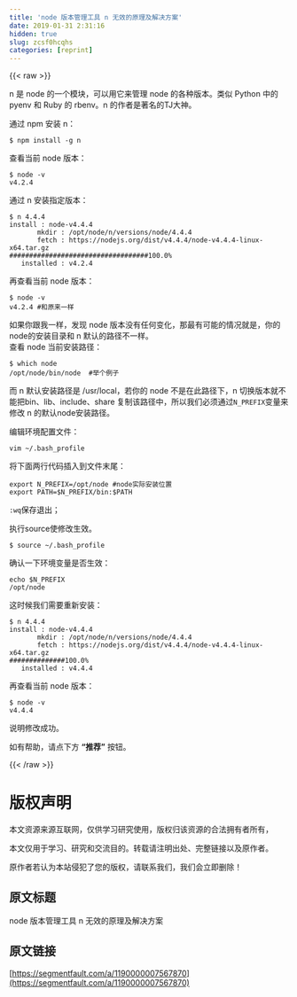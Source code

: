 ```yaml
---
title: 'node 版本管理工具 n 无效的原理及解决方案' 
date: 2019-01-31 2:31:16
hidden: true
slug: zcsf0hcqhs
categories: [reprint]
---
```


{{< raw >}}

                    
<p>n 是 node 的一个模块，可以用它来管理 node 的各种版本。类似 Python 中的 pyenv 和 Ruby 的 rbenv。n 的作者是著名的TJ大神。</p>
<p>通过 npm 安装 n：</p>
<div class="widget-codetool" style="display:none;">
      <div class="widget-codetool--inner">
      <span class="selectCode code-tool" data-toggle="tooltip" data-placement="top" title="" data-original-title="全选"></span>
      <span type="button" class="copyCode code-tool" data-toggle="tooltip" data-placement="top" data-clipboard-text="$ npm install -g n" title="" data-original-title="复制"></span>
      <span type="button" class="saveToNote code-tool" data-toggle="tooltip" data-placement="top" title="" data-original-title="放进笔记"></span>
      </div>
      </div><pre class="hljs cmake"><code style="word-break: break-word; white-space: initial;">$ npm <span class="hljs-keyword">install</span> -g n</code></pre>
<p>查看当前 node 版本：</p>
<div class="widget-codetool" style="display:none;">
      <div class="widget-codetool--inner">
      <span class="selectCode code-tool" data-toggle="tooltip" data-placement="top" title="" data-original-title="全选"></span>
      <span type="button" class="copyCode code-tool" data-toggle="tooltip" data-placement="top" data-clipboard-text="$ node -v
v4.2.4" title="" data-original-title="复制"></span>
      <span type="button" class="saveToNote code-tool" data-toggle="tooltip" data-placement="top" title="" data-original-title="放进笔记"></span>
      </div>
      </div><pre class="hljs crmsh"><code>$ <span class="hljs-keyword">node</span> <span class="hljs-title">-v</span>
v4.<span class="hljs-number">2.4</span></code></pre>
<p>通过 n 安装指定版本：</p>
<div class="widget-codetool" style="display:none;">
      <div class="widget-codetool--inner">
      <span class="selectCode code-tool" data-toggle="tooltip" data-placement="top" title="" data-original-title="全选"></span>
      <span type="button" class="copyCode code-tool" data-toggle="tooltip" data-placement="top" data-clipboard-text="$ n 4.4.4
install : node-v4.4.4
       mkdir : /opt/node/n/versions/node/4.4.4
       fetch : https://nodejs.org/dist/v4.4.4/node-v4.4.4-linux-x64.tar.gz
###################################100.0%
   installed : v4.2.4" title="" data-original-title="复制"></span>
      <span type="button" class="saveToNote code-tool" data-toggle="tooltip" data-placement="top" title="" data-original-title="放进笔记"></span>
      </div>
      </div><pre class="hljs clean"><code>$ n <span class="hljs-number">4.4</span><span class="hljs-number">.4</span>
install : node-v4<span class="hljs-number">.4</span><span class="hljs-number">.4</span>
       mkdir : /opt/node/n/versions/node/<span class="hljs-number">4.4</span><span class="hljs-number">.4</span>
       fetch : https:<span class="hljs-comment">//nodejs.org/dist/v4.4.4/node-v4.4.4-linux-x64.tar.gz</span>
###################################<span class="hljs-number">100.0</span>%
   installed : v4<span class="hljs-number">.2</span><span class="hljs-number">.4</span></code></pre>
<p>再查看当前 node 版本：</p>
<div class="widget-codetool" style="display:none;">
      <div class="widget-codetool--inner">
      <span class="selectCode code-tool" data-toggle="tooltip" data-placement="top" title="" data-original-title="全选"></span>
      <span type="button" class="copyCode code-tool" data-toggle="tooltip" data-placement="top" data-clipboard-text="$ node -v
v4.2.4 #和原来一样" title="" data-original-title="复制"></span>
      <span type="button" class="saveToNote code-tool" data-toggle="tooltip" data-placement="top" title="" data-original-title="放进笔记"></span>
      </div>
      </div><pre class="hljs crmsh"><code>$ <span class="hljs-keyword">node</span> <span class="hljs-title">-v</span>
v4.<span class="hljs-number">2.4</span> <span class="hljs-comment">#和原来一样</span></code></pre>
<p>如果你跟我一样，发现 node 版本没有任何变化，那最有可能的情况就是，你的node的安装目录和 n 默认的路径不一样。<br>查看 node 当前安装路径：</p>
<div class="widget-codetool" style="display:none;">
      <div class="widget-codetool--inner">
      <span class="selectCode code-tool" data-toggle="tooltip" data-placement="top" title="" data-original-title="全选"></span>
      <span type="button" class="copyCode code-tool" data-toggle="tooltip" data-placement="top" data-clipboard-text="$ which node
/opt/node/bin/node  #举个例子" title="" data-original-title="复制"></span>
      <span type="button" class="saveToNote code-tool" data-toggle="tooltip" data-placement="top" title="" data-original-title="放进笔记"></span>
      </div>
      </div><pre class="hljs crmsh"><code>$ which <span class="hljs-keyword">node</span>
<span class="hljs-title">/opt</span>/<span class="hljs-keyword">node</span><span class="hljs-title">/bin</span>/<span class="hljs-keyword">node</span>  <span class="hljs-title">#举个例子</span></code></pre>
<p>而 n 默认安装路径是 /usr/local，若你的 node 不是在此路径下，n 切换版本就不能把bin、lib、include、share 复制该路径中，所以我们必须通过<code>N_PREFIX</code>变量来修改 n 的默认node安装路径。</p>
<p>编辑环境配置文件：</p>
<div class="widget-codetool" style="display:none;">
      <div class="widget-codetool--inner">
      <span class="selectCode code-tool" data-toggle="tooltip" data-placement="top" title="" data-original-title="全选"></span>
      <span type="button" class="copyCode code-tool" data-toggle="tooltip" data-placement="top" data-clipboard-text="vim ~/.bash_profile" title="" data-original-title="复制"></span>
      <span type="button" class="saveToNote code-tool" data-toggle="tooltip" data-placement="top" title="" data-original-title="放进笔记"></span>
      </div>
      </div><pre class="hljs nginx"><code style="word-break: break-word; white-space: initial;"><span class="hljs-attribute">vim</span> ~/.bash_profile</code></pre>
<p>将下面两行代码插入到文件末尾：</p>
<div class="widget-codetool" style="display:none;">
      <div class="widget-codetool--inner">
      <span class="selectCode code-tool" data-toggle="tooltip" data-placement="top" title="" data-original-title="全选"></span>
      <span type="button" class="copyCode code-tool" data-toggle="tooltip" data-placement="top" data-clipboard-text="export N_PREFIX=/opt/node #node实际安装位置
export PATH=$N_PREFIX/bin:$PATH" title="" data-original-title="复制"></span>
      <span type="button" class="saveToNote code-tool" data-toggle="tooltip" data-placement="top" title="" data-original-title="放进笔记"></span>
      </div>
      </div><pre class="hljs bash"><code><span class="hljs-built_in">export</span> N_PREFIX=/opt/node <span class="hljs-comment">#node实际安装位置</span>
<span class="hljs-built_in">export</span> PATH=<span class="hljs-variable">$N_PREFIX</span>/bin:<span class="hljs-variable">$PATH</span></code></pre>
<p><code>:wq</code>保存退出；</p>
<p>执行source使修改生效。</p>
<div class="widget-codetool" style="display:none;">
      <div class="widget-codetool--inner">
      <span class="selectCode code-tool" data-toggle="tooltip" data-placement="top" title="" data-original-title="全选"></span>
      <span type="button" class="copyCode code-tool" data-toggle="tooltip" data-placement="top" data-clipboard-text="$ source ~/.bash_profile" title="" data-original-title="复制"></span>
      <span type="button" class="saveToNote code-tool" data-toggle="tooltip" data-placement="top" title="" data-original-title="放进笔记"></span>
      </div>
      </div><pre class="hljs bash"><code style="word-break: break-word; white-space: initial;">$ <span class="hljs-built_in">source</span> ~/.bash_profile</code></pre>
<p>确认一下环境变量是否生效：</p>
<div class="widget-codetool" style="display:none;">
      <div class="widget-codetool--inner">
      <span class="selectCode code-tool" data-toggle="tooltip" data-placement="top" title="" data-original-title="全选"></span>
      <span type="button" class="copyCode code-tool" data-toggle="tooltip" data-placement="top" data-clipboard-text="echo $N_PREFIX
/opt/node" title="" data-original-title="复制"></span>
      <span type="button" class="saveToNote code-tool" data-toggle="tooltip" data-placement="top" title="" data-original-title="放进笔记"></span>
      </div>
      </div><pre class="hljs crmsh"><code>echo $N_PREFIX
/opt/<span class="hljs-keyword">node</span></code><span class="hljs-title"></span></pre>
<p>这时候我们需要重新安装：</p>
<div class="widget-codetool" style="display:none;">
      <div class="widget-codetool--inner">
      <span class="selectCode code-tool" data-toggle="tooltip" data-placement="top" title="" data-original-title="全选"></span>
      <span type="button" class="copyCode code-tool" data-toggle="tooltip" data-placement="top" data-clipboard-text="$ n 4.4.4
install : node-v4.4.4
       mkdir : /opt/node/n/versions/node/4.4.4
       fetch : https://nodejs.org/dist/v4.4.4/node-v4.4.4-linux-x64.tar.gz
##############100.0%
   installed : v4.4.4" title="" data-original-title="复制"></span>
      <span type="button" class="saveToNote code-tool" data-toggle="tooltip" data-placement="top" title="" data-original-title="放进笔记"></span>
      </div>
      </div><pre class="hljs crmsh"><code>$ n <span class="hljs-number">4.4</span>.<span class="hljs-number">4</span>
install : <span class="hljs-keyword">node</span><span class="hljs-title">-v4</span>.<span class="hljs-number">4.4</span>
       mkdir : /opt/<span class="hljs-keyword">node</span><span class="hljs-title">/n</span>/versions/<span class="hljs-keyword">node</span><span class="hljs-title">/4</span>.<span class="hljs-number">4.4</span>
       fetch : https://nodejs.org/dist/v4.<span class="hljs-number">4.4</span>/<span class="hljs-keyword">node</span><span class="hljs-title">-v4</span>.<span class="hljs-number">4.4</span>-linux-x64.tar.gz
<span class="hljs-comment">##############100.0%</span>
   installed : v4.<span class="hljs-number">4.4</span></code></pre>
<p>再查看当前 node 版本：</p>
<div class="widget-codetool" style="display:none;">
      <div class="widget-codetool--inner">
      <span class="selectCode code-tool" data-toggle="tooltip" data-placement="top" title="" data-original-title="全选"></span>
      <span type="button" class="copyCode code-tool" data-toggle="tooltip" data-placement="top" data-clipboard-text="$ node -v
v4.4.4" title="" data-original-title="复制"></span>
      <span type="button" class="saveToNote code-tool" data-toggle="tooltip" data-placement="top" title="" data-original-title="放进笔记"></span>
      </div>
      </div><pre class="hljs crmsh"><code>$ <span class="hljs-keyword">node</span> <span class="hljs-title">-v</span>
v4.<span class="hljs-number">4.4</span></code></pre>
<p>说明修改成功。</p>
<p>如有帮助，请点下方 <strong>“推荐”</strong> 按钮。</p>

                
{{< /raw >}}

# 版权声明
本文资源来源互联网，仅供学习研究使用，版权归该资源的合法拥有者所有，

本文仅用于学习、研究和交流目的。转载请注明出处、完整链接以及原作者。

原作者若认为本站侵犯了您的版权，请联系我们，我们会立即删除！

## 原文标题
node 版本管理工具 n 无效的原理及解决方案

## 原文链接
[https://segmentfault.com/a/1190000007567870](https://segmentfault.com/a/1190000007567870)

